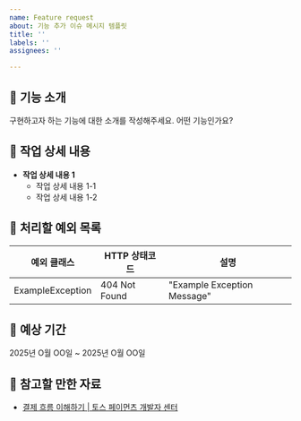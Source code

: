 ```yaml
---
name: Feature request
about: 기능 추가 이슈 메시지 템플릿
title: ''
labels: ''
assignees: ''

---
```


## 🧐 기능 소개
구현하고자 하는 기능에 대한 소개를 작성해주세요. 어떤 기능인가요?

## 🔧 작업 상세 내용
- **작업 상세 내용 1**
  - 작업 상세 내용 1-1
  - 작업 상세 내용 1-2

## 🧩 처리할 예외 목록
| 예외 클래스 | HTTP 상태코드 | 설명 |
| --- | --- | --- |
| ExampleException | 404 Not Found | "Example Exception Message" |


## 📆 예상 기간
2025년 O월 OO일 ~ 2025년 O월 OO일

## 📙 참고할 만한 자료
- [결제 흐름 이해하기 | 토스 페이먼츠 개발자 센터](https://docs.tosspayments.com/guides/v2/get-started/payment-flow)
